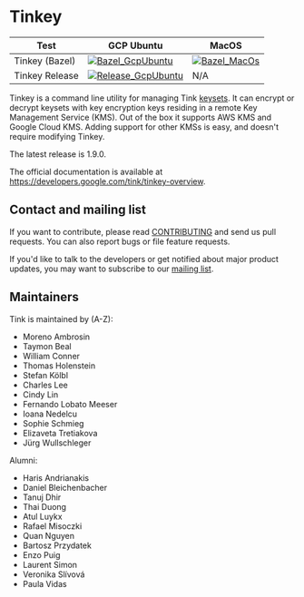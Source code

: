 # Tinkey

<!-- GCP Ubuntu --->

[tink_tinkey_bazel_badge_gcp_ubuntu]: https://storage.googleapis.com/tink-kokoro-build-badges/tink-tinkey-bazel-gcp-ubuntu.svg
[tink_tinkey_examples_bazel_badge_gcp_ubuntu]: https://storage.googleapis.com/tink-kokoro-build-badges/tink-tinkey-release-gcp-ubuntu.svg

<!-- MacOS --->

[tink_tinkey_bazel_badge_macos]: https://storage.googleapis.com/tink-kokoro-build-badges/tink-tinkey-bazel-macos-external.svg

**Test**       | **GCP Ubuntu**                                                         | **MacOS**
-------------- | ---------------------------------------------------------------------- | ---------
Tinkey (Bazel) | [![Bazel_GcpUbuntu][tink_tinkey_bazel_badge_gcp_ubuntu]](#)            | [![Bazel_MacOs][tink_tinkey_bazel_badge_macos]](#)
Tinkey Release | [![Release_GcpUbuntu][tink_tinkey_examples_bazel_badge_gcp_ubuntu]](#) | N/A

Tinkey is a command line utility for managing Tink
[keysets](https://developers.google.com/tink/get-started#keysets). It can
encrypt or decrypt keysets with key encryption keys residing in a remote Key
Management Service (KMS). Out of the box it supports AWS KMS and Google Cloud
KMS. Adding support for other KMSs is easy, and doesn't require modifying
Tinkey.

The latest release is 1.9.0.

The official documentation is available at
https://developers.google.com/tink/tinkey-overview.

## Contact and mailing list

If you want to contribute, please read [CONTRIBUTING](docs/CONTRIBUTING.md) and
send us pull requests. You can also report bugs or file feature requests.

If you'd like to talk to the developers or get notified about major product
updates, you may want to subscribe to our
[mailing list](https://groups.google.com/forum/#!forum/tink-users).

## Maintainers

Tink is maintained by (A-Z):

-   Moreno Ambrosin
-   Taymon Beal
-   William Conner
-   Thomas Holenstein
-   Stefan Kölbl
-   Charles Lee
-   Cindy Lin
-   Fernando Lobato Meeser
-   Ioana Nedelcu
-   Sophie Schmieg
-   Elizaveta Tretiakova
-   Jürg Wullschleger

Alumni:

-   Haris Andrianakis
-   Daniel Bleichenbacher
-   Tanuj Dhir
-   Thai Duong
-   Atul Luykx
-   Rafael Misoczki
-   Quan Nguyen
-   Bartosz Przydatek
-   Enzo Puig
-   Laurent Simon
-   Veronika Slívová
-   Paula Vidas
